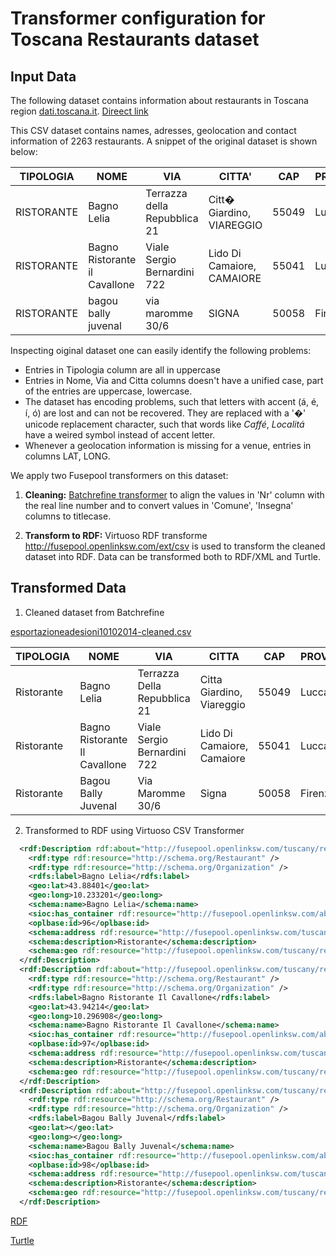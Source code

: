 # Transformer configuration for Toscana Restaurants dataset

## Input Data

The following dataset contains information about restaurants in Toscana region
[dati.toscana.it](http://dati.toscana.it/dataset/rt-vetrinatoscana/resource/80020491-6b17-4e1b-94be-bd8d1a41f62a). [Direect link](http://dati.toscana.it/dataset/75d6183f-8b8d-4150-a1f0-f69eb984c238/resource/80020491-6b17-4e1b-94be-bd8d1a41f62a/download/esportazioneadesioni10102014.csv)

This CSV dataset contains names, adresses, geolocation and contact information of 2263 restaurants.  A snippet of the original dataset is shown below:

| TIPOLOGIA  | NOME                          | VIA                          | CITTA'                     | CAP   | PROVINCIA | EMAIL                          | TELEFONO   | FAX      | LAT        | LONG       |
|------------|-------------------------------|------------------------------|----------------------------|-------|-----------|--------------------------------|------------|----------|------------|------------|
| RISTORANTE | Bagno Lelia                   | Terrazza della Repubblica 21 | Citt� Giardino, VIAREGGIO  | 55049 | Lucca     | info@bagnolelia.it             | 58450006   | 58450006 | 43.8840098 | 10.2332009 |
| RISTORANTE | Bagno Ristorante il Cavallone | Viale Sergio Bernardini 722  | Lido Di Camaiore, CAMAIORE | 55041 | Lucca     | laura.bagnocavallone@gmail.com | 584610554  |          | 43.9421402 | 10.2969083 |
| RISTORANTE | bagou bally juvenal           | via maromme 30/6             | SIGNA                      | 50058 | Firenze   | ballyjuvenal@gmail.com         | 3927807905 |          | -0         | -0         |

Inspecting oiginal dataset one can easily identify the following problems:

* Entries in Tipologia column are all in uppercase
* Entries in Nome, Via and Citta columns doesn't have a unified case, part of the entries are uppercase, lowercase.
* The dataset has encoding problems, such that letters with accent (á, é, í, ó) are lost and can not be recovered. They are replaced with a '�' unicode replacement character, such that words like _Caffé_, _Localitá_  have a weired symbol instead of accent letter. 
* Whenever a geolocation information is missing for a venue, entries in columns LAT, LONG.

We apply two Fusepool transformers on this dataset:

1. **Cleaning:** [Batchrefine transformer](https://github.com/fusepoolP3/p3-batchrefine) to align the values in 'Nr' column with the real line number and to convert values in 'Comune', 'Insegna' columns to titlecase.

2. **Transform to RDF:** Virtuoso RDF transforme http://fusepool.openlinksw.com/ext/csv is used to transform the cleaned dataset into RDF. Data can be transformed both to RDF/XML and Turtle. 


## Transformed Data

1. Cleaned dataset from Batchrefine

[esportazioneadesioni10102014-cleaned.csv](esportazioneadesioni10102014-cleaned.csv)

| TIPOLOGIA  | NOME                          | VIA                          | CITTA                      | CAP   | PROVINCIA | EMAIL                          | TELEFONO   | FAX      | LAT      | LONG      |
|------------|-------------------------------|------------------------------|----------------------------|-------|-----------|--------------------------------|------------|----------|----------|-----------|
| Ristorante | Bagno Lelia                   | Terrazza Della Repubblica 21 | Citta Giardino, Viareggio  | 55049 | Lucca     | info@bagnolelia.it             | 58450006   | 58450006 | 43.88401 | 10.233201 |
| Ristorante | Bagno Ristorante Il Cavallone | Viale Sergio Bernardini 722  | Lido Di Camaiore, Camaiore | 55041 | Lucca     | laura.bagnocavallone@gmail.com | 584610554  |          | 43.94214 | 10.296908 |
| Ristorante | Bagou Bally Juvenal           | Via Maromme 30/6             | Signa                      | 50058 | Firenze   | ballyjuvenal@gmail.com         | 3927807905 |          |          |           |



2. Transformed to RDF using Virtuoso CSV Transformer

```rdf
  <rdf:Description rdf:about="http://fusepool.openlinksw.com/tuscany/restaurant#Organization_96">
    <rdf:type rdf:resource="http://schema.org/Restaurant" />
    <rdf:type rdf:resource="http://schema.org/Organization" />
    <rdfs:label>Bagno Lelia</rdfs:label>
    <geo:lat>43.88401</geo:lat>
    <geo:long>10.233201</geo:long>
    <schema:name>Bagno Lelia</schema:name>
    <sioc:has_container rdf:resource="http://fusepool.openlinksw.com/about/id/entity/http/fusepool.openlinksw.com/tuscany/restaurant" />
    <oplbase:id>96</oplbase:id>
    <schema:address rdf:resource="http://fusepool.openlinksw.com/tuscany/restaurant#Organization_96_Addr" />
    <schema:description>Ristorante</schema:description>
    <schema:geo rdf:resource="http://fusepool.openlinksw.com/tuscany/restaurant#Organization_96_GeoCoords" />
  </rdf:Description>
  <rdf:Description rdf:about="http://fusepool.openlinksw.com/tuscany/restaurant#Organization_97">
    <rdf:type rdf:resource="http://schema.org/Restaurant" />
    <rdf:type rdf:resource="http://schema.org/Organization" />
    <rdfs:label>Bagno Ristorante Il Cavallone</rdfs:label>
    <geo:lat>43.94214</geo:lat>
    <geo:long>10.296908</geo:long>
    <schema:name>Bagno Ristorante Il Cavallone</schema:name>
    <sioc:has_container rdf:resource="http://fusepool.openlinksw.com/about/id/entity/http/fusepool.openlinksw.com/tuscany/restaurant" />
    <oplbase:id>97</oplbase:id>
    <schema:address rdf:resource="http://fusepool.openlinksw.com/tuscany/restaurant#Organization_97_Addr" />
    <schema:description>Ristorante</schema:description>
    <schema:geo rdf:resource="http://fusepool.openlinksw.com/tuscany/restaurant#Organization_97_GeoCoords" />
  </rdf:Description>
  <rdf:Description rdf:about="http://fusepool.openlinksw.com/tuscany/restaurant#Organization_98">
    <rdf:type rdf:resource="http://schema.org/Restaurant" />
    <rdf:type rdf:resource="http://schema.org/Organization" />
    <rdfs:label>Bagou Bally Juvenal</rdfs:label>
    <geo:lat></geo:lat>
    <geo:long></geo:long>
    <schema:name>Bagou Bally Juvenal</schema:name>
    <sioc:has_container rdf:resource="http://fusepool.openlinksw.com/about/id/entity/http/fusepool.openlinksw.com/tuscany/restaurant" />
    <oplbase:id>98</oplbase:id>
    <schema:address rdf:resource="http://fusepool.openlinksw.com/tuscany/restaurant#Organization_98_Addr" />
    <schema:description>Ristorante</schema:description>
    <schema:geo rdf:resource="http://fusepool.openlinksw.com/tuscany/restaurant#Organization_98_GeoCoords" />
  </rdf:Description>
```

[RDF](esportazioneadesioni10102014-transformed.rdf)

[Turtle](esportazioneadesioni10102014-transformed.ttl)

